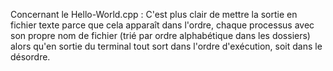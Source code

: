 Concernant le Hello-World.cpp :
C'est plus clair de mettre la sortie en fichier texte
parce que cela apparaît dans l'ordre, chaque processus avec son propre nom de fichier
(trié par ordre alphabétique dans les dossiers) alors qu'en sortie du terminal
tout sort dans l'ordre d'exécution, soit dans le désordre.
